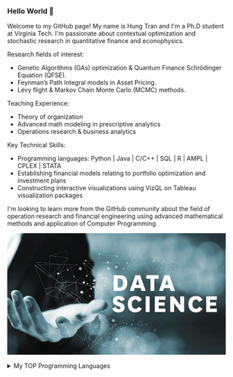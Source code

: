 ### Hello World 👋

Welcome to my GitHub page! My name is Hung Tran and I'm a Ph.D student at Virginia Tech. I'm passionate about contextual optimization and stochastic research in quantitative finance and econophysics. 

Research fields of interest: 
* Genetic Algorithms (GAs) optimization & Quantum Finance Schrödinger Equation (QFSE).
* Feynman’s Path Integral models in Asset Pricing. 
* Lévy flight & Markov Chain Monte Carlo (MCMC) methods.

Teaching Experience:
* Theory of organization
* Advanced math modeling in prescriptive analytics
* Operations research & business analytics

Key Technical Skills: 
* Programming languages: Python | Java | C/C++ | SQL | R | AMPL | CPLEX | STATA
* Establishing financial models relating to portfolio optimization and investment plans
* Constructing interactive visualizations using VizQL on Tableau visualization packages


I'm looking to learn more from the GitHub community about the field of operation research and financial engineering using advanced mathematical methods and application of Computer Programming.

![Data_Science](./7-Benefits-of-Data-Science.jpg)

<!--


Here are some ideas to get you started:

- 🔭 I’m currently working on ...
- 🌱 I’m currently learning ...
- 👯 I’m looking to collaborate on ...
- 🤔 I’m looking for help with ...
- 💬 Ask me about ...
- 📫 How to reach me: ...
- 😄 Pronouns: ...
- ⚡ Fun fact: ...
-->
<details>
<summary>My TOP Programming Languages</summary>

| Rank | Languages |
|-----:|-----------|
|     1| Python    |
|     2| R         |
|     3| SQL       |
|     4| STATA     |
</details>
